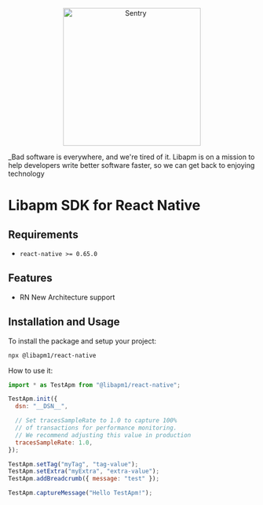 <p align="center">
  <a href="https://ibb.co/VtzD6Zh" target="_blank">
    <picture>
      <source srcset="https://ibb.co/VtzD6Zh" media="(prefers-color-scheme: dark)" />
      <source srcset="https://ibb.co/VtzD6Zh" media="(prefers-color-scheme: light), (prefers-color-scheme: no-preference)" />
      <img src="https://ibb.co/VtzD6Zh" alt="Sentry" width="280">
    </picture>
  </a>
</p>

_Bad software is everywhere, and we're tired of it. Libapm is on a mission to help developers write better software faster, so we can get back to enjoying technology

# Libapm SDK for React Native


## Requirements

- `react-native >= 0.65.0`

## Features

- RN New Architecture support

## Installation and Usage

To install the package and setup your project:

```sh
npx @libapm1/react-native
```

How to use it:

```javascript
import * as TestApm from "@libapm1/react-native";

TestApm.init({
  dsn: "__DSN__",

  // Set tracesSampleRate to 1.0 to capture 100%
  // of transactions for performance monitoring.
  // We recommend adjusting this value in production
  tracesSampleRate: 1.0,
});

TestApm.setTag("myTag", "tag-value");
TestApm.setExtra("myExtra", "extra-value");
TestApm.addBreadcrumb({ message: "test" });

TestApm.captureMessage("Hello TestApm!");
```

